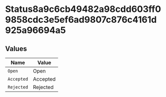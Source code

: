# Status8a9c6cb49482a98cdd603ff09858cdc3e5ef6ad9807c876c4161d925a96694a5


## Values

| Name       | Value      |
| ---------- | ---------- |
| `Open`     | Open       |
| `Accepted` | Accepted   |
| `Rejected` | Rejected   |